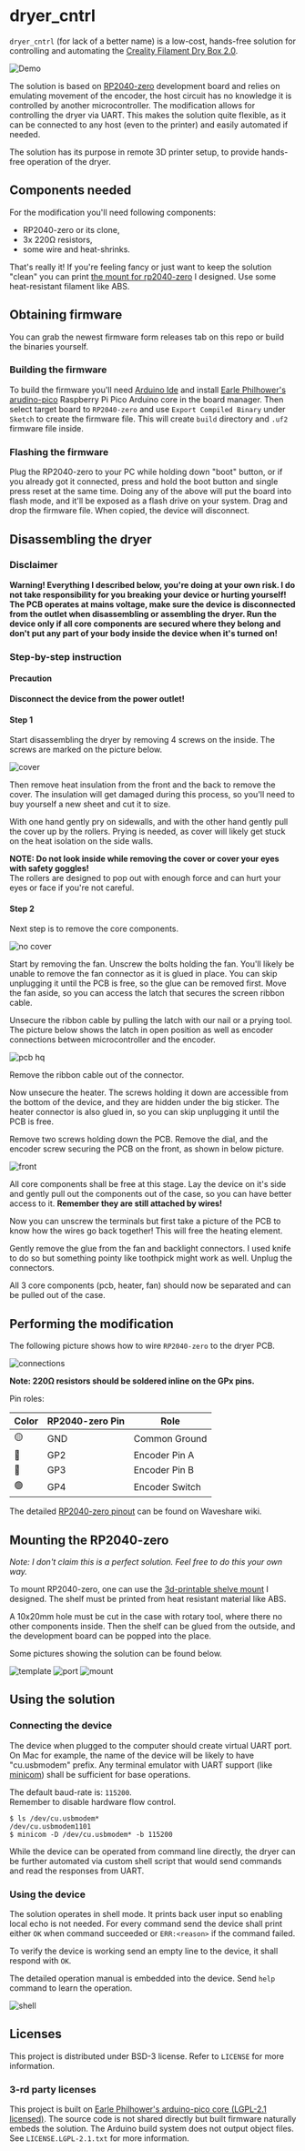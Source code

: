 # dryer_cntrl

`dryer_cntrl` (for lack of a better name) is a low-cost, hands-free solution for controlling and
automating the
[Creality Filament Dry Box 2.0](https://store.creality.com/products/creality-filament-dry-box-2-0).

![Demo](./img/demo.gif)

The solution is based on [RP2040-zero](www.waveshare.com/wiki/RP2040-Zero) development board and
relies on emulating movement of the encoder, the host circuit has no knowledge it is controlled by
another microcontroller. The modification allows for controlling the dryer via UART. This makes the
solution quite flexible, as it can be connected to any host (even to the printer) and easily
automated if needed.

The solution has its purpose in remote 3D printer setup, to provide hands-free operation of the
dryer.

## Components needed

For the modification you'll need following components:
* RP2040-zero or its clone,
* 3x 220Ω resistors,
* some wire and heat-shrinks.

That's really it! If you're feeling fancy or just want to keep the solution "clean" you can print
[the mount for rp2040-zero](https://www.thingiverse.com/thing:7086411) I designed. Use some
heat-resistant filament like ABS.

## Obtaining firmware

You can grab the newest firmware form releases tab on this repo or build the binaries yourself.

### Building the firmware

To build the firmware you'll need [Arduino Ide](https://www.arduino.cc/en/software/) and install
[Earle Philhower's arudino-pico](https://github.com/earlephilhower/arduino-pico) Raspberry Pi Pico
Arduino core in the board manager. Then select target board to `RP2040-zero` and use
`Export Compiled Binary` under `Sketch` to create the firmware file. This will create `build`
directory and `.uf2` firmware file inside.

### Flashing the firmware

Plug the RP2040-zero to your PC while holding down "boot" button, or if you already got it connected,
press and hold the boot button and single press reset at the same time. Doing any of the above will
put the board into flash mode, and it'll be exposed as a flash drive on your system. Drag and drop
the firmware file. When copied, the device will disconnect.

## Disassembling the dryer

### Disclaimer

**Warning! Everything I described below, you're doing at your own risk. I do not take responsibility
for you breaking your device or hurting yourself! The PCB operates at mains voltage, make sure the
device is disconnected from the outlet when disassembling or assembling the dryer. Run the device
only if all core components are secured where they belong and don't put any part of your body inside
the device when it's turned on!**

### Step-by-step instruction

#### Precaution

**Disconnect the device from the power outlet!**

#### Step 1

Start disassembling the dryer by removing 4 screws on the inside. The screws are marked on the
picture below.

![cover](./img/cover.jpeg)

Then remove heat insulation from the front and the back to remove the cover. The insulation will get
damaged during this process, so you'll need to buy yourself a new sheet and cut it to size.

With one hand gently pry on sidewalls, and with the other hand gently pull the cover up by the
rollers. Prying is needed, as cover will likely get stuck on the heat isolation on the side walls.

**NOTE: Do not look inside while removing the cover or cover your eyes with safety goggles!**  
The rollers are designed to pop out with enough force and can hurt your eyes or face if you're not
careful.

#### Step 2

Next step is to remove the core components.

![no cover](./img/no_cover.jpeg)

Start by removing the fan. Unscrew the bolts holding the fan. You'll likely be unable to remove
the fan connector as it is glued in place. You can skip unplugging it until the PCB is free, so the
glue can be removed first. Move the fan aside, so you can access the latch that secures the screen
ribbon cable.

Unsecure the ribbon cable by pulling the latch with our nail or a prying tool. The picture below
shows the latch in open position as well as encoder connections between microcontroller and the
encoder.

![pcb hq](./img/pcb_hq.jpg)

Remove the ribbon cable out of the connector.

Now unsecure the heater. The screws holding it down are accessible from the bottom of the device,
and they are hidden under the big sticker. The heater connector is also glued in, so you can skip
unplugging it until the PCB is free.

Remove two screws holding down the PCB. Remove the dial, and the encoder screw securing the PCB on
the front, as shown in below picture.

![front](./img/front.jpeg)

All core components shall be free at this stage. Lay the device on it's side and gently pull out the
components out of the case, so you can have better access to it.
**Remember they are still attached by wires!**

Now you can unscrew the terminals but first take a picture of the PCB to know how the wires go back
together! This will free the heating element.

Gently remove the glue from the fan and backlight connectors. I used knife to do so but something
pointy like toothpick might work as well. Unplug the connectors.

All 3 core components (pcb, heater, fan) should now be separated and can be pulled out of the case.

## Performing the modification

The following picture shows how to wire `RP2040-zero` to the dryer PCB.

![connections](./img/connections.jpeg)

**Note: 220Ω resistors should be soldered inline on the GPx pins.**

Pin roles:

| Color | RP2040-zero Pin | Role           |
|-------|-----------------|----------------|
| 🟡    | GND             | Common Ground  |
| 🔴    | GP2             | Encoder Pin A  |
| 🔵    | GP3             | Encoder Pin B  |
| 🟢    | GP4             | Encoder Switch |


The detailed [RP2040-zero pinout](https://www.waveshare.com/wiki/RP2040-Zero) can be found on
Waveshare wiki.

## Mounting the RP2040-zero

_Note: I don't claim this is a perfect solution. Feel free to do this your own way._

To mount RP2040-zero, one can use the
[3d-printable shelve mount](https://www.thingiverse.com/thing:7086411) I designed. The shelf
must be printed from heat resistant material like ABS.

A 10x20mm hole must be cut in the case with rotary tool, where there no other components inside.
Then the shelf can be glued from the outside, and the development board can be popped into the
place.

Some pictures showing the solution can be found below.

![template](./img/template.jpeg)
![port](./img/port.jpeg)
![mount](./img/mount.jpeg)

## Using the solution

### Connecting the device

The device when plugged to the computer should create virtual UART port. On Mac for example,
the name of the device will be likely to have "cu.usbmodem" prefix. Any terminal emulator with UART
support (like [minicom](https://linux.die.net/man/1/minicom)) shall be sufficient for base
operations.

The default baud-rate is: `115200`.  
Remember to disable hardware flow control.

```log
$ ls /dev/cu.usbmodem*
/dev/cu.usbmodem1101
$ minicom -D /dev/cu.usbmodem* -b 115200
```

While the device can be operated from command line directly, the dryer can be further automated via
custom shell script that would send commands and read the responses from UART.

### Using the device

The solution operates in shell mode. It prints back user input so enabling local echo is not needed.
For every command send the device shall print either `OK` when command succeeded or `ERR:<reason>`
if the command failed.

To verify the device is working send an empty line to the device, it shall respond with `OK`.

The detailed operation manual is embedded into the device. Send `help` command to learn the
operation.

![shell](./img/shell.gif)

## Licenses

This project is distributed under BSD-3 license. Refer to `LICENSE` for more information.

### 3-rd party licenses

This project is built on
[Earle Philhower's arduino-pico core (LGPL-2.1 licensed)](https://github.com/earlephilhower/arduino-pico).
The source code is not shared directly but built firmware naturally embeds the solution. The Arduino
build system does not output object files. See `LICENSE.LGPL-2.1.txt` for more information.